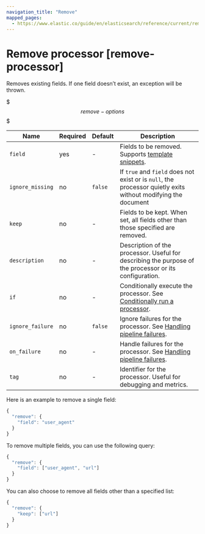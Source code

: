 ```yaml
---
navigation_title: "Remove"
mapped_pages:
  - https://www.elastic.co/guide/en/elasticsearch/reference/current/remove-processor.html
---
```


# Remove processor [remove-processor]


Removes existing fields. If one field doesn’t exist, an exception will be thrown.

$$$remove-options$$$

| Name | Required | Default | Description |
| --- | --- | --- | --- |
| `field` | yes | - | Fields to be removed. Supports [template snippets](docs-content://manage-data/ingest/transform-enrich/ingest-pipelines.md#template-snippets). |
| `ignore_missing` | no | `false` | If `true` and `field` does not exist or is `null`, the processor quietly exits without modifying the document |
| `keep` | no | - | Fields to be kept. When set, all fields other than those specified are removed. |
| `description` | no | - | Description of the processor. Useful for describing the purpose of the processor or its configuration. |
| `if` | no | - | Conditionally execute the processor. See [Conditionally run a processor](docs-content://manage-data/ingest/transform-enrich/ingest-pipelines.md#conditionally-run-processor). |
| `ignore_failure` | no | `false` | Ignore failures for the processor. See [Handling pipeline failures](docs-content://manage-data/ingest/transform-enrich/ingest-pipelines.md#handling-pipeline-failures). |
| `on_failure` | no | - | Handle failures for the processor. See [Handling pipeline failures](docs-content://manage-data/ingest/transform-enrich/ingest-pipelines.md#handling-pipeline-failures). |
| `tag` | no | - | Identifier for the processor. Useful for debugging and metrics. |

Here is an example to remove a single field:

```js
{
  "remove": {
    "field": "user_agent"
  }
}
```

To remove multiple fields, you can use the following query:

```js
{
  "remove": {
    "field": ["user_agent", "url"]
  }
}
```

You can also choose to remove all fields other than a specified list:

```js
{
  "remove": {
    "keep": ["url"]
  }
}
```


